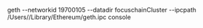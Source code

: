 geth --networkid 19700105 --datadir focuschainCluster --ipcpath /Users/<user>/Library/Ethereum/geth.ipc console
